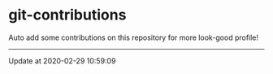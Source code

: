 # git-contributions

Auto add some contributions on this repository for more look-good profile!

---

Update at 2020-02-29 10:59:09
